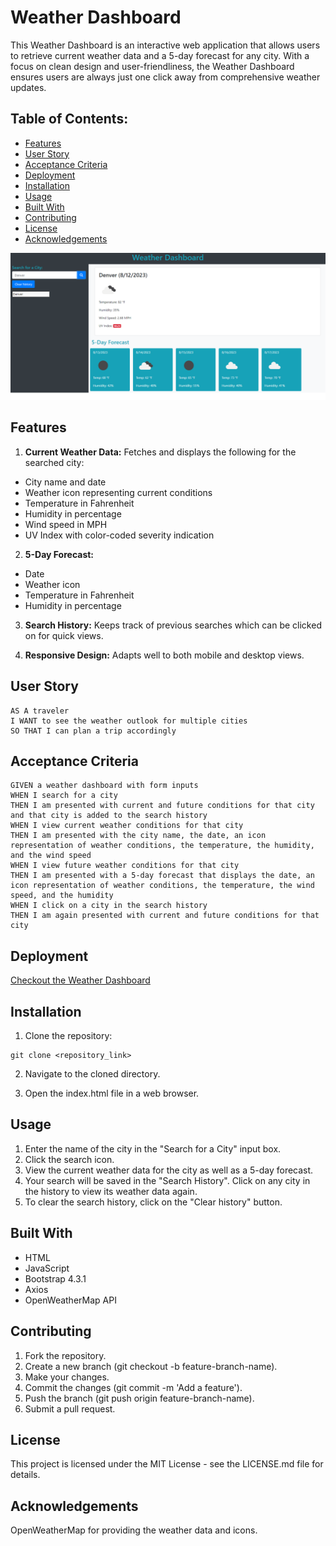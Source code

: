 # Weather Dashboard
This Weather Dashboard is an interactive web application that allows users to retrieve current weather data and a 5-day forecast for any city. With a focus on clean design and user-friendliness, the Weather Dashboard ensures users are always just one click away from comprehensive weather updates.
## Table of Contents:
- [Features](#features)
- [User Story](#user-story)
- [Acceptance Criteria](#acceptance-criteria)
- [Deployment](#deployment)
- [Installation](#installation)
- [Usage](#usage)
- [Built With](#built-with)
- [Contributing](#contributing)
- [License](#license)
- [Acknowledgements](#acknowledgements)


![](assets/images/Capture.PNG)
## Features
1) <b>Current Weather Data:</b> Fetches and displays the following for the searched city:

* City name and date
* Weather icon representing current conditions
* Temperature in Fahrenheit
* Humidity in percentage
* Wind speed in MPH
* UV Index with color-coded severity indication
2) <b>5-Day Forecast:</b>

* Date
* Weather icon
* Temperature in Fahrenheit
* Humidity in percentage
3) <b>Search History:</b> Keeps track of previous searches which can be  clicked on for quick views.

4) <b>Responsive Design:</b> Adapts well to both mobile and desktop views.
## User Story

```
AS A traveler
I WANT to see the weather outlook for multiple cities
SO THAT I can plan a trip accordingly
```

## Acceptance Criteria

```
GIVEN a weather dashboard with form inputs
WHEN I search for a city
THEN I am presented with current and future conditions for that city and that city is added to the search history
WHEN I view current weather conditions for that city
THEN I am presented with the city name, the date, an icon representation of weather conditions, the temperature, the humidity, and the wind speed
WHEN I view future weather conditions for that city
THEN I am presented with a 5-day forecast that displays the date, an icon representation of weather conditions, the temperature, the wind speed, and the humidity
WHEN I click on a city in the search history
THEN I am again presented with current and future conditions for that city
```
## Deployment
[Checkout the Weather Dashboard](https://trace-martin.github.io/weather-dashboard/)
## Installation
1) Clone the repository:
```
git clone <repository_link>
```
2) Navigate to the cloned directory.

3) Open the index.html file in a web browser.

## Usage
1) Enter the name of the city in the "Search for a City" input box.
2) Click the search icon.
3) View the current weather data for the city as well as a 5-day forecast.
4) Your search will be saved in the "Search History". Click on any city in the history to view its weather data again.
5) To clear the search history, click on the "Clear history" button.
## Built With
* HTML
* JavaScript
* Bootstrap 4.3.1
* Axios
* OpenWeatherMap API
## Contributing
1) Fork the repository.
2) Create a new branch (git checkout -b feature-branch-name).
3) Make your changes.
4) Commit the changes (git commit -m 'Add a feature').
5) Push the branch (git push origin feature-branch-name).
6) Submit a pull request.
## License
This project is licensed under the MIT License - see the LICENSE.md file for details.

## Acknowledgements
OpenWeatherMap for providing the weather data and icons.